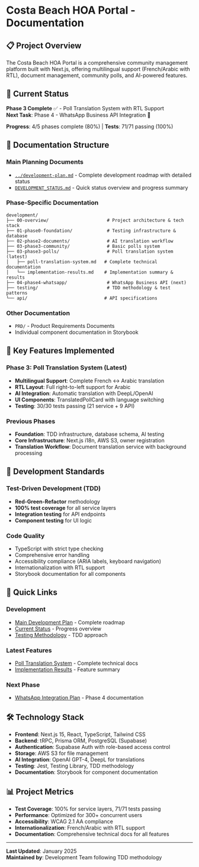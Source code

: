 # Costa Beach HOA Portal - Documentation

## 📋 **Project Overview**

The Costa Beach HOA Portal is a comprehensive community management platform built with Next.js, offering multilingual support (French/Arabic with RTL), document management, community polls, and AI-powered features.

## 🎯 **Current Status**

**Phase 3 Complete** ✅ - Poll Translation System with RTL Support  
**Next Task**: Phase 4 - WhatsApp Business API Integration 🔄

**Progress**: 4/5 phases complete (80%) | **Tests**: 71/71 passing (100%)

## 📁 **Documentation Structure**

### **Main Planning Documents**
- [`../development-plan.md`](../development-plan.md) - Complete development roadmap with detailed status
- [`DEVELOPMENT_STATUS.md`](DEVELOPMENT_STATUS.md) - Quick status overview and progress summary

### **Phase-Specific Documentation**
```
development/
├── 00-overview/                      # Project architecture & tech stack
├── 01-phase0-foundation/             # Testing infrastructure & database
├── 02-phase2-documents/              # AI translation workflow
├── 03-phase3-community/              # Basic polls system
├── 03-phase3-polls/                  # Poll translation system (latest)
│   ├── poll-translation-system.md   # Complete technical documentation
│   └── implementation-results.md    # Implementation summary & results
├── 04-phase4-whatsapp/               # WhatsApp Business API (next)
├── testing/                          # TDD methodology & test patterns
└── api/                             # API specifications
```

### **Other Documentation**
- `PRD/` - Product Requirements Documents
- Individual component documentation in Storybook

## 🚀 **Key Features Implemented**

### **Phase 3: Poll Translation System** (Latest)
- **Multilingual Support**: Complete French ↔ Arabic translation
- **RTL Layout**: Full right-to-left support for Arabic
- **AI Integration**: Automatic translation with DeepL/OpenAI
- **UI Components**: TranslatedPollCard with language switching
- **Testing**: 30/30 tests passing (21 service + 9 API)

### **Previous Phases**
- **Foundation**: TDD infrastructure, database schema, AI testing
- **Core Infrastructure**: Next.js i18n, AWS S3, owner registration
- **Translation Workflow**: Document translation service with background processing

## 🔧 **Development Standards**

### **Test-Driven Development (TDD)**
- **Red-Green-Refactor** methodology
- **100% test coverage** for all service layers
- **Integration testing** for API endpoints
- **Component testing** for UI logic

### **Code Quality**
- TypeScript with strict type checking
- Comprehensive error handling
- Accessibility compliance (ARIA labels, keyboard navigation)
- Internationalization with RTL support
- Storybook documentation for all components

## 🔗 **Quick Links**

### **Development**
- [Main Development Plan](../development-plan.md) - Complete roadmap
- [Current Status](DEVELOPMENT_STATUS.md) - Progress overview
- [Testing Methodology](development/testing/tdd-methodology.md) - TDD approach

### **Latest Features**
- [Poll Translation System](development/03-phase3-polls/poll-translation-system.md) - Complete technical docs
- [Implementation Results](development/03-phase3-polls/implementation-results.md) - Feature summary

### **Next Phase**
- [WhatsApp Integration Plan](development/04-phase4-whatsapp/whatsapp-api-integration.md) - Phase 4 documentation

## 🛠️ **Technology Stack**

- **Frontend**: Next.js 15, React, TypeScript, Tailwind CSS
- **Backend**: tRPC, Prisma ORM, PostgreSQL (Supabase)
- **Authentication**: Supabase Auth with role-based access control
- **Storage**: AWS S3 for file management
- **AI Integration**: OpenAI GPT-4, DeepL for translations
- **Testing**: Jest, Testing Library, TDD methodology
- **Documentation**: Storybook for component documentation

## 📊 **Project Metrics**

- **Test Coverage**: 100% for service layers, 71/71 tests passing
- **Performance**: Optimized for 300+ concurrent users
- **Accessibility**: WCAG 2.1 AA compliance
- **Internationalization**: French/Arabic with RTL support
- **Documentation**: Comprehensive technical docs for all features

---

**Last Updated**: January 2025  
**Maintained by**: Development Team following TDD methodology